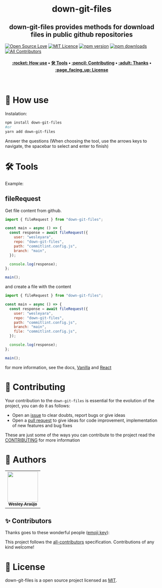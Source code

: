 <h1 align="center" title="Vite Helper">
  down-git-files
</h1>

<h2 align="center">down-git-files provides methods for download files in public github repositories</h2>

[![Open Source Love](https://badges.frapsoft.com/os/v2/open-source.png?v=103)](https://github.com/ellerbrock/open-source-badges/)
[![MIT Licence](https://badges.frapsoft.com/os/mit/mit.png?v=103)](https://opensource.org/licenses/mit-license.php)
[![npm version](https://img.shields.io/npm/v/down-git-files.svg?style=flat-square)](https://www.npmjs.com/package/down-git-files)
[![npm downloads](https://img.shields.io/npm/dm/down-git-files.svg?style=flat-square)](http://npm-stat.com/charts.html?package=cz-conventional-changelog&from=2015-08-01) <!-- ALL-CONTRIBUTORS-BADGE:START - Do not remove or modify this section --> [![All Contributors](https://img.shields.io/badge/all_contributors-1-green.svg?style=flat-square)](#contributors-) <!-- ALL-CONTRIBUTORS-BADGE:END -->

<h4 align="center">
 <a href="#-how-use">:rocket: How use</a> •
 <a href="#️-tools">🛠️ Tools</a> •
 <a href="#-contributing">:pencil: Contributing</a> •
 <a href="#-thanks">:adult: Thanks</a> •
 <a href="#-license">:page_facing_up: License</a>
</h4>

<br>

# :rocket: How use

Instalation:

```bash
npm install down-git-files
#or
yarn add down-git-files
```

Answer the questions (When choosing the tool, use the arrows keys to navigate, the spacebar to select and enter to finish)

# 🛠️ Tools

Example:

## fileRequest

Get file content from github.

```js
import { fileRequest } from "down-git-files";

const main = async () => {
  const response = await fileRequest({
    user: "wesleyara",
    repo: "down-git-files",
    path: "commitlint.config.js",
    branch: "main",
  });

  console.log(response);
};

main();
```

and create a file with the content

```js
import { fileRequest } from "down-git-files";

const main = async () => {
  const response = await fileRequest({
    user: "wesleyara",
    repo: "down-git-files",
    path: "commitlint.config.js",
    branch: "main",
    file: "commitlint.config.js",
  });

  console.log(response);
};

main();
```

for more information, see the docs, [Vanilla](/docs/vanilla.md) and [React](/docs/react.md)

# :pencil: Contributing

Your contribution to the `down-git-files` is essential for the evolution of the project, you can do it as follows:

- Open an [issue](https://github.com/wesleyara/down-git-files/issues) to clear doubts, report bugs or give ideas
- Open a [pull request](https://github.com/wesleyara/down-git-files/pulls) to give ideas for code improvement, implementation of new features and bug fixes

These are just some of the ways you can contribute to the project read the [CONTRIBUTING](https://github.com/wesleyara/down-git-files/blob/main/.github/CONTRIBUTING.md) for more information

# :adult: Authors

<table>
  <tr>
    <td align="center"><a href="https://wesleyaraujo.dev/"><img src="https://avatars.githubusercontent.com/u/89321125?v=4?s=100" width="100px;" alt=""/><br /><sub><b>Wesley Araújo</b></sub></a><br /></td>
  </tr>
</table>

## ✨ Contributors

Thanks goes to these wonderful people ([emoji key](https://allcontributors.org/docs/en/emoji-key)):

<!-- ALL-CONTRIBUTORS-LIST:START - Do not remove or modify this section -->
<!-- prettier-ignore-start -->
<!-- markdownlint-disable -->
<!-- markdownlint-restore -->
<!-- prettier-ignore-end -->

<!-- ALL-CONTRIBUTORS-LIST:END -->

This project follows the [all-contributors](https://github.com/all-contributors/all-contributors) specification. Contributions of any kind welcome!

# :page_facing_up: License

down-git-files is a open source project licensed as [MIT](LICENSE).
